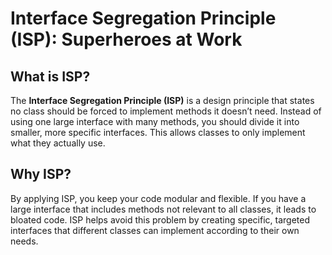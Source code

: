 # Interface Segregation Principle (ISP): Superheroes at Work

## What is ISP?

The **Interface Segregation Principle (ISP)** is a design principle that states no class should be forced to implement methods it doesn’t need. Instead of using one large interface with many methods, you should divide it into smaller, more specific interfaces. This allows classes to only implement what they actually use.

## Why ISP?

By applying ISP, you keep your code modular and flexible. If you have a large interface that includes methods not relevant to all classes, it leads to bloated code. ISP helps avoid this problem by creating specific, targeted interfaces that different classes can implement according to their own needs.
